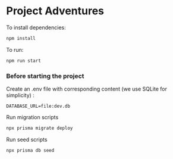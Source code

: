 # Project Adventures

To install dependencies:

```bash
npm install
```

To run:

```bash
npm run start
```

### Before starting the project

Create an .env file with corresponding content (we use SQLite for simplicity) : 
```env
DATABASE_URL=file:dev.db
```

Run migration scripts
```bash
npx prisma migrate deploy 
```
Run seed scripts
```bash
npx prisma db seed
```
